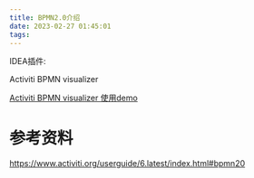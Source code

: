 ```yaml
---
title: BPMN2.0介绍
date: 2023-02-27 01:45:01
tags:
---
```




IDEA插件:

Activiti BPMN visualizer



[Activiti BPMN visualizer 使用demo](https://www.cnblogs.com/dw3306/p/16121039.html)



# 参考资料

https://www.activiti.org/userguide/6.latest/index.html#bpmn20





